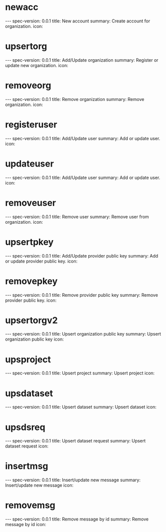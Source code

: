 



<h1 class="contract">newacc</h1>
---
spec-version: 0.0.1
title: New account
summary: Create account for organization.
icon:

<h1 class="contract">upsertorg</h1>
---
spec-version: 0.0.1
title: Add/Update organization
summary: Register or update new organization.
icon:

<h1 class="contract">removeorg</h1>
---
spec-version: 0.0.1
title: Remove organization
summary: Remove organization.
icon:

<h1 class="contract">registeruser</h1>
---
spec-version: 0.0.1
title: Add/Update user
summary: Add or update user.
icon:

<h1 class="contract">updateuser</h1>
---
spec-version: 0.0.1
title: Add/Update user
summary: Add or update user.
icon:

<h1 class="contract">removeuser</h1>
---
spec-version: 0.0.1
title: Remove user
summary: Remove user from organization.
icon:

<h1 class="contract">upsertpkey</h1>
---
spec-version: 0.0.1
title: Add/Update provider public key
summary: Add or update provider public key.
icon:

<h1 class="contract">removepkey</h1>
---
spec-version: 0.0.1
title: Remove provider public key
summary: Remove provider public key.
icon:

<h1 class="contract">upsertorgv2</h1>
---
spec-version: 0.0.1
title: Upsert organization public key
summary: Upsert organization public key
icon:

<h1 class="contract">upsproject</h1>
---
spec-version: 0.0.1
title: Upsert project
summary: Upsert project
icon:


<h1 class="contract">upsdataset</h1>
---
spec-version: 0.0.1
title: Upsert dataset
summary: Upsert dataset
icon:



<h1 class="contract">upsdsreq</h1>
---
spec-version: 0.0.1
title: Upsert dataset request
summary: Upsert dataset request
icon:


<h1 class="contract">insertmsg</h1>
---
spec-version: 0.0.1
title: Insert/update new message
summary: Insert/update new message
icon:

<h1 class="contract">removemsg</h1>
---
spec-version: 0.0.1
title: Remove message by id
summary: Remove message by id
icon:


